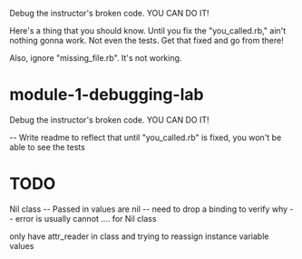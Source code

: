 Debug the instructor's broken code. YOU CAN DO IT!


Here's a thing that you should know.  Until you fix the "you_called.rb," ain't nothing gonna work. Not even the tests.  Get that fixed and go from there!

Also, ignore "missing_file.rb". It's not working.




# module-1-debugging-lab
Debug the instructor's broken code. YOU CAN DO IT!

 -- Write readme to reflect that until "you_called.rb" is fixed, you won't be able to see the tests

# TODO

Nil class -- Passed in values are nil -- need to drop a binding to verify why -- error is usually cannot .... for Nil class

only have attr_reader in class and trying to reassign instance variable values
